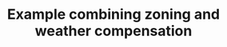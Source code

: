 ---
layout: link
link_url: https://www.trustedreviews.com/reviews/tado-smart-thermostat-v3-plus
title: Example combining zoning and weather compensation
source: Trusted Reviews
card: Update your boiler controls
petal: 
task: 
---